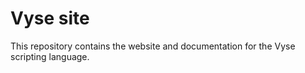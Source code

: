 # Vyse site

This repository contains the website and documentation for the Vyse scripting language.
